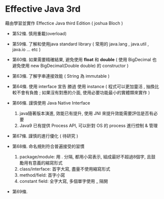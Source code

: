 # Effective Java 3rd

藉由學習並實作 Effectice Java third Edition ( joshua Bloch )

- 第52條. 慎用重載(overload)
- 第59條. 了解和使用java standard library ( 常用的 java.lang , java.util , java.io ... etc )
- 第60條. 如果需要精確結果, 避免使用 **float** 和 **double** ( 使用 BigDecimal 也避免使用 new BigDecimal(Double double) 的 constructor )
- 第63條. 了解字串連接效能 ( String 為 immutable )
- 第64條. 使用 interface 宣告 勝過 使用 instance ( 程式可以更加靈活 , 抽換比較不會有負擔 ; 如果沒有對應的介面, 使用必要功能最小的實體類來實作 )
- 第66條. 謹慎使用 Java Native Interface

	1. java隨著版本演進, 效能已有提升, 使用 JNI 來提升效能需要評估是否有必要
	2. Java9 已有提供 Process API, 可以針對 OS 的 process 進行控制 & 管理
- 第67條. 謹慎的進行優化 ( 待研究 )
- 第68條. 命名規則符合普遍接受的習慣

	 1. package/module: 用 . 分隔, 都用小寫表示, 組成最好不超過8個字, 且鼓勵用有意義的縮寫形式
	 2. class/interface: 首字大寫, 盡量不使用縮寫形式
	 3. method/field: 首字小寫
	 4. constant  field: 全字大寫, 多個單字使用 _ 隔開
- 第69條.